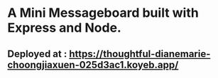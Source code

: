 # A Mini Messageboard built with Express and Node.

## Deployed at : https://thoughtful-dianemarie-choongjiaxuen-025d3ac1.koyeb.app/ 
